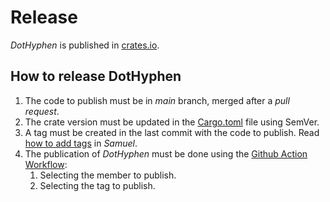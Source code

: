 # Release

_DotHyphen_ is published in [crates.io](https://crates.io/crates/dothyphen).

## How to release DotHyphen

1. The code to publish must be in _main_ branch, merged after a _pull request_.
2. The crate version must be updated in the [Cargo.toml](./Cargo.toml) file using SemVer.
3. A tag must be created in the last commit with the code to publish. Read [how to add tags](https://github.com/isfegu/samuel/blob/main/README.md#versioning-and-tags) in _Samuel_.
4. The publication of _DotHyphen_ must be done using the [Github Action Workflow](../.github/workflows/cd.yml):
    1. Selecting the member to publish.
    2. Selecting the tag to publish.
